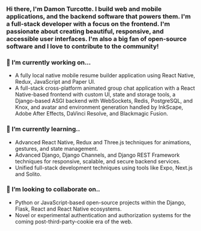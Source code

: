 ### Hi there, I'm Damon Turcotte. I build web and mobile applications, and the backend software that powers them. I'm a full-stack developer with a focus on the frontend. I'm passionate about creating beautiful, responsive, and accessible user interfaces. I'm also a big fan of open-source software and I love to contribute to the community!

### 🔭 I’m currently working on...
- A fully local native mobile resume builder application using React Native, Redux, JavaScript and Paper UI.
- A full-stack cross-platform animated group chat application with a React Native-based frontend with custom UI, state and storage tools, a Django-based ASGI backend with WebSockets, Redis, PostgreSQL, and Knox, and avatar and environment generation handled by InkScape, Adobe After Effects, DaVinci Resolve, and Blackmagic Fusion.

### 🌱 I’m currently learning..
- Advanced React Native, Redux and Three.js techniques for animations, gestures, and state management.
- Advanced Django, Django Channels, and Django REST Framework techniques for responsive, scalable, and secure backend services.
- Unified full-stack development techniques using tools like Expo, Next.js and Solito.

### 👯 I’m looking to collaborate on..
- Python or JavaScript-based open-source projects within the Django, Flask, React and React Native ecosystems.
- Novel or experimental authentication and authorization systems for the coming post-third-party-cookie era of the web.